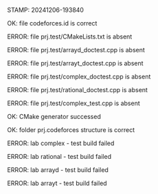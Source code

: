 STAMP: 20241206-193840
OK: file codeforces.id is correct
ERROR: file prj.test/CMakeLists.txt is absent
ERROR: file prj.test/arrayd_doctest.cpp is absent
ERROR: file prj.test/arrayt_doctest.cpp is absent
ERROR: file prj.test/complex_doctest.cpp is absent
ERROR: file prj.test/rational_doctest.cpp is absent
ERROR: file prj.test/complex_test.cpp is absent
OK: CMake generator successed
OK: folder prj.codeforces structure is correct
ERROR: lab complex - test build failed
ERROR: lab rational - test build failed
ERROR: lab arrayd - test build failed
ERROR: lab arrayt - test build failed
